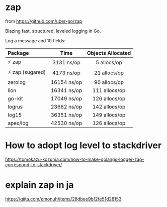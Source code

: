 # zap

from https://github.com/uber-go/zap

Blazing fast, structured, leveled logging in Go.

Log a message and 10 fields:

| Package | Time | Objects Allocated |
| :--- | :---: | :---: |
| :zap: zap | 3131 ns/op | 5 allocs/op |
| :zap: zap (sugared) | 4173 ns/op | 21 allocs/op |
| zerolog | 16154 ns/op | 90 allocs/op |
| lion | 16341 ns/op | 111 allocs/op |
| go-kit | 17049 ns/op | 126 allocs/op |
| logrus | 23662 ns/op | 142 allocs/op |
| log15 | 36351 ns/op | 149 allocs/op |
| apex/log | 42530 ns/op | 126 allocs/op |

# How to adopt log level to stackdriver

https://tomokazu-kozuma.com/how-to-make-golangs-logger-zap-correspond-to-stackdriver/

# explain zap in ja
https://qiita.com/emonuh/items/28dbee9bf2fe51d28153